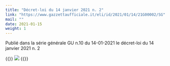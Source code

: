 ```yaml
---
title: "Décret-loi du 14 janvier 2021 n. 2"
link: "https://www.gazzettaufficiale.it/eli/id/2021/01/14/21G00002/SG"
mail: ""
date: 2021-01-15
weight: 1
---
```


Publié dans la série générale GU n.10 du 14-01-2021 le décret-loi du 14 janvier 2021 n. 2

{{<rawhtml>}}
<img src="/images/foto/zona-arancione-nazionale.jpg" class="img-fluid">
{{</rawhtml>}}


